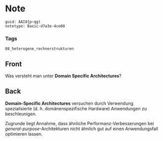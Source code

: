 # Note
```
guid: AAI8{p~qg(
notetype: Basic-d7a3e-4ce08
```

### Tags
```
08_heterogene_rechnerstrukturen
```

## Front
Was versteht man unter <b>Domain Specific Architectures</b>?

## Back
<b>Domain-Specific Architectures</b> versuchen durch Verwendung
spezialisierte (d. h. domänenspezifische Hardware) Anwendungen zu
beschleunigen.
<div>
  Zugrunde liegt Annahme, dass ähnliche Performanz-Verbesserungen
  bei <i>general-purpose</i>-Architekturen nicht ähnlich gut auf
  einen Anwendungsfall optimieren lassen.
</div>
